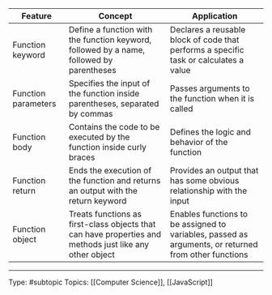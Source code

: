 | Feature             | Concept                                                                                                 | Application                                                                                          |
|---------------------|---------------------------------------------------------------------------------------------------------|------------------------------------------------------------------------------------------------------|
| Function keyword    | Define a function with the function keyword, followed by a name, followed by parentheses                                                          | Declares a reusable block of code that performs a specific task or calculates a value                |
| Function parameters | Specifies the input of the function inside parentheses, separated by commas                             | Passes arguments to the function when it is called                                                   |
| Function body       | Contains the code to be executed by the function inside curly braces                                    | Defines the logic and behavior of the function                                                       |
| Function return     | Ends the execution of the function and returns an output with the return keyword                        | Provides an output that has some obvious relationship with the input                                 |
| Function object     | Treats functions as first-class objects that can have properties and methods just like any other object | Enables functions to be assigned to variables, passed as arguments, or returned from other functions |



___
Type: #subtopic 
Topics: [[Computer Science]], [[JavaScript]]

